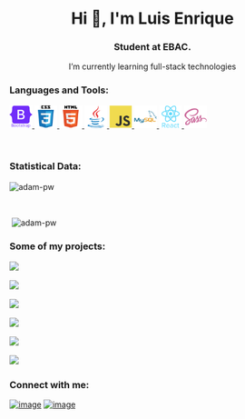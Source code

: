 <h1 align="center">Hi 👋, I'm Luis Enrique</h1>
<h3 align="center">Student at EBAC.</h3>

<p align="center">I’m currently learning full-stack technologies</p> 

<h3 align="left">Languages and Tools:</h3>
<p align="left">  
  <a href="https://getbootstrap.com" target="_blank" rel="noreferrer">
    <img src="https://raw.githubusercontent.com/devicons/devicon/master/icons/bootstrap/bootstrap-plain-wordmark.svg"
      alt="bootstrap" width="40" height="40" /> 
  </a>
  <a href="https://www.w3schools.com/css/" target="_blank"
    rel="noreferrer"> <img
      src="https://raw.githubusercontent.com/devicons/devicon/master/icons/css3/css3-original-wordmark.svg" alt="css3"
      width="40" height="40" /> 
  </a> 
  <a href="https://www.w3.org/html/" target="_blank" rel="noreferrer"> <img
      src="https://raw.githubusercontent.com/devicons/devicon/master/icons/html5/html5-original-wordmark.svg"
      alt="html5" width="40" height="40" /> 
  </a>  
  <a href="https://www.java.com" target="_blank" rel="noreferrer"> <img
      src="https://raw.githubusercontent.com/devicons/devicon/master/icons/java/java-original.svg" alt="java" width="40"
      height="40" /> 
  </a> 
  <a href="https://developer.mozilla.org/en-US/docs/Web/JavaScript" target="_blank"
    rel="noreferrer"> <img
      src="https://raw.githubusercontent.com/devicons/devicon/master/icons/javascript/javascript-original.svg"
      alt="javascript" width="40" height="40" /> 
  </a> 
  <a href="https://www.mysql.com/" target="_blank" rel="noreferrer"> <img
      src="https://raw.githubusercontent.com/devicons/devicon/master/icons/mysql/mysql-original-wordmark.svg"
      alt="mysql" width="40" height="40" /> 
  </a> 
  <a href="https://reactjs.org/" target="_blank" rel="noreferrer"> <img
      src="https://raw.githubusercontent.com/devicons/devicon/master/icons/react/react-original-wordmark.svg"
      alt="react" width="40" height="40" /> 
  </a> 
  <a href="https://sass-lang.com" target="_blank" rel="noreferrer"> <img
      src="https://raw.githubusercontent.com/devicons/devicon/master/icons/sass/sass-original.svg" alt="sass" width="40"
      height="40" /> 
  </a> 
</p>

<br>

<h3>Statistical Data:</h3>
<p><img align="center"
    src="https://github-readme-stats.vercel.app/api/top-langs?username=HJELuis&show_icons=true&locale=en&bg_color=0d1117&text_color=ffffff&layout=compact"
    alt="adam-pw" 
    bg_color=#808080/></p>

<br>

<p>&nbsp;<img align="center" src="https://github-readme-stats.vercel.app/api?username=HJELuis&show_icons=true&locale=en&bg_color=0d1117&text_color=ffffff&repo=convoychat"
    alt="adam-pw" /></p>
    
<h3>Some of my projects:</h3>

<p>
  <a href="https://github.com/HJELuis/web-app">
    <img src="https://github-readme-stats.vercel.app/api/pin/?username=HJELuis&repo=web-app&bg_color=0d1117&text_color=ffffff" />
  </a>
</p>

<p>
  <a href="https://github.com/HJELuis/library-db">
    <img src="https://github-readme-stats.vercel.app/api/pin/?username=HJELuis&repo=library-db&bg_color=0d1117&text_color=ffffff" />
  </a>
</p>

<p>
  <a href="https://github.com/HJELuis/book-store">
    <img src="https://github-readme-stats.vercel.app/api/pin/?username=HJELuis&repo=book-store&bg_color=0d1117&text_color=ffffff" />
  </a>
</p>

<p>
  <a href="https://github.com/HJELuis/pet-app">
    <img src="https://github-readme-stats.vercel.app/api/pin/?username=HJELuis&repo=pet-app&bg_color=0d1117&text_color=ffffff" />
  </a>
</p>

<p>
  <a href="https://github.com/HJELuis/countries">
    <img src="https://github-readme-stats.vercel.app/api/pin/?username=HJELuis&repo=countries&bg_color=0d1117&text_color=ffffff" />
  </a>
</p>

<p>
  <a href="https://github.com/HJELuis/bookstore-landing-page">
    <img src="https://github-readme-stats.vercel.app/api/pin/?username=HJELuis&repo=bookstore-landing-page&bg_color=0d1117&text_color=ffffff" />
  </a>
</p>

    
<h3 align="left">Connect with me:</h3>

[![image](https://img.shields.io/badge/LinkedIn-0077B5?style=for-the-badge&logo=linkedin&logoColor=white)](https://www.linkedin.com/in/luis-ju%C3%A1rez-full-stack-java-developer/)
[![image](https://img.shields.io/badge/Gmail-D14836?style=for-the-badge&logo=gmail&logoColor=white)](mailto:lenrique.lejh@gmail.com)




